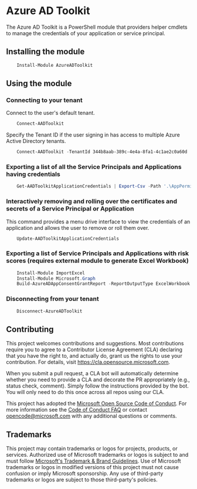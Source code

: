 # Azure AD Toolkit

The Azure AD Toolkit is a PowerShell module that providers helper cmdlets to manage the credentials of your application or service principal.

## Installing the module
```powershell
    Install-Module AzureADToolkit
```

## Using the module

### Connecting to your tenant
Connect to the user's default tenant.
```powershell
    Connect-AADToolkit    
```
Specify the Tenant ID if the user signing in has access to multiple Azure Active Directory tenants.
```powershell
    Connect-AADToolkit -TenantId 344b8aab-389c-4e4a-8fa1-4c1ae2c0a60d
```

### Exporting a list of all the Service Principals and Applications having credentials
```powershell
    Get-AADToolkitApplicationCredentials | Export-Csv -Path '.\AppPermissions.csv'  -NoTypeInformation
```

### Interactively removing and rolling over the certificates and secrets of a Service Principal or Application
This command provides a menu drive interface to view the credentials of an application and allows the user to remove or roll them over.
```powershell
    Update-AADToolkitApplicationCredentials
```

### Exporting a list of Service Principals and Applications with risk scores (requires external module to generate Excel Workbook)
```powershell
    Install-Module ImportExcel
    Install-Module Microsoft.Graph
    Build-AzureADAppConsentGrantReport -ReportOutputType ExcelWorkbook -ExcelWorkbookPath C:\temp\export.xlsx
```

### Disconnecting from your tenant
```powershell
    Disconnect-AzureADToolkit
```

## Contributing

This project welcomes contributions and suggestions.  Most contributions require you to agree to a
Contributor License Agreement (CLA) declaring that you have the right to, and actually do, grant us
the rights to use your contribution. For details, visit https://cla.opensource.microsoft.com.

When you submit a pull request, a CLA bot will automatically determine whether you need to provide
a CLA and decorate the PR appropriately (e.g., status check, comment). Simply follow the instructions
provided by the bot. You will only need to do this once across all repos using our CLA.

This project has adopted the [Microsoft Open Source Code of Conduct](https://opensource.microsoft.com/codeofconduct/).
For more information see the [Code of Conduct FAQ](https://opensource.microsoft.com/codeofconduct/faq/) or
contact [opencode@microsoft.com](mailto:opencode@microsoft.com) with any additional questions or comments.

## Trademarks

This project may contain trademarks or logos for projects, products, or services. Authorized use of Microsoft 
trademarks or logos is subject to and must follow 
[Microsoft's Trademark & Brand Guidelines](https://www.microsoft.com/en-us/legal/intellectualproperty/trademarks/usage/general).
Use of Microsoft trademarks or logos in modified versions of this project must not cause confusion or imply Microsoft sponsorship.
Any use of third-party trademarks or logos are subject to those third-party's policies.
